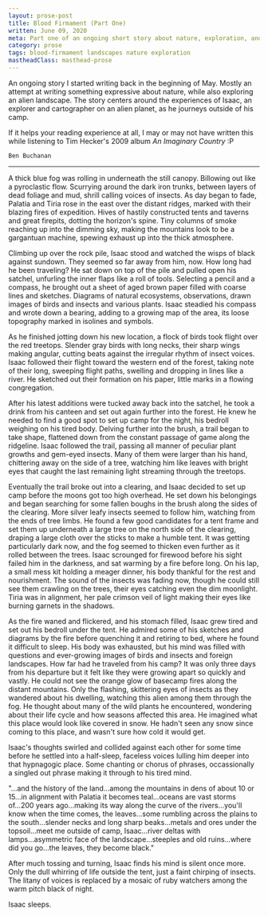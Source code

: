 ```yaml
---
layout: prose-post
title: Blood Firmament (Part One)
written: June 09, 2020
meta: Part one of an ongoing short story about nature, exploration, and humanity.
category: prose
tags: blood-firmament landscapes nature exploration
mastheadClass: masthead-prose
---
```


An ongoing story I started writing back in the beginning of May. Mostly an attempt at writing something expressive about nature, while also exploring an alien landscape. The story centers around the experiences of Isaac, an explorer and cartographer on an alien planet, as he journeys outside of his camp.

If it helps your reading experience at all, I may or may not have written this while listening to Tim Hecker's 2009 album _An Imaginary Country_ :P

	Ben Buchanan

<hr>

A thick blue fog was rolling in underneath the still canopy. Billowing out like a pyroclastic flow. Scurrying around the dark iron trunks, between layers of dead foliage and mud, shrill calling voices of insects. As day began to fade, Palatia and Tiria rose in the east over the distant ridges, marked with their blazing fires of expedition. Hives of hastily constructed tents and taverns and great firepits, dotting the horizon's spine. Tiny columns of smoke reaching up into the dimming sky, making the mountains look to be a gargantuan machine, spewing exhaust up into the thick atmosphere.

Climbing up over the rock pile, Isaac stood and watched the wisps of black against sundown. They seemed so far away from him, now. How long had he been traveling? He sat down on top of the pile and pulled open his satchel, unfurling the inner flaps like a roll of tools. Selecting a pencil and a compass, he brought out a sheet of aged brown paper filled with coarse lines and sketches. Diagrams of natural ecosystems, observations, drawn images of birds and insects and various plants. Isaac steadied his compass and wrote down a bearing, adding to a growing map of the area, its loose topography marked in isolines and symbols.

As he finished jotting down his new location, a flock of birds took flight over the red treetops. Slender gray birds with long necks, their sharp wings making angular, cutting beats against the irregular rhythm of insect voices. Isaac followed their flight toward the western end of the forest, taking note of their long, sweeping flight paths, swelling and dropping in lines like a river. He sketched out their formation on his paper, little marks in a flowing congregation.

After his latest additions were tucked away back into the satchel, he took a drink from his canteen and set out again further into the forest. He knew he needed to find a good spot to set up camp for the night, his bedroll weighing on his tired body. Delving further into the brush, a trail began to take shape, flattened down from the constant passage of game along the ridgeline. Isaac followed the trail, passing all manner of peculiar plant growths and gem-eyed insects. Many of them were larger than his hand, chittering away on the side of a tree, watching him like leaves with bright eyes that caught the last remaining light streaming through the treetops.

Eventually the trail broke out into a clearing, and Isaac decided to set up camp before the moons got too high overhead. He set down his belongings and began searching for some fallen boughs in the brush along the sides of the clearing. More silver leafy insects seemed to follow him, watching from the ends of tree limbs. He found a few good candidates for a tent frame and set them up underneath a large tree on the north side of the clearing, draping a large cloth over the sticks to make a humble tent. It was getting particularly dark now, and the fog seemed to thicken even further as it rolled between the trees. Isaac scrounged for firewood before his sight failed him in the darkness, and sat warming by a fire before long. On his lap, a small mess kit holding a meager dinner, his body thankful for the rest and nourishment. The sound of the insects was fading now, though he could still see them crawling on the trees, their eyes catching even the dim moonlight. Tiria was in alignment, her pale crimson veil of light making their eyes like burning garnets in the shadows.

As the fire waned and flickered, and his stomach filled, Isaac grew tired and set out his bedroll under the tent. He admired some of his sketches and diagrams by the fire before quenching it and retiring to bed, where he found it difficult to sleep. His body was exhausted, but his mind was filled with questions and ever-growing images of birds and insects and foreign landscapes. How far had he traveled from his camp? It was only three days from his departure but it felt like they were growing apart so quickly and vastly. He could not see the orange glow of basecamp fires along the distant mountains. Only the flashing, skittering eyes of insects as they wandered about his dwelling, watching this alien among them through the fog. He thought about many of the wild plants he encountered, wondering about their life cycle and how seasons affected this area. He imagined what this place would look like covered in snow. He hadn't seen any snow since coming to this place, and wasn't sure how cold it would get.

Isaac's thoughts swirled and collided against each other for some time before he settled into a half-sleep, faceless voices lulling him deeper into that hypnagogic place. Some chanting or chorus of phrases, occassionally a singled out phrase making it through to his tired mind.

"...and the history of the land...among the mountains in dens of about 10 or 15...in alignment with Palatia it becomes teal...oceans are vast storms of...200 years ago...making its way along the curve of the rivers...you'll know when the time comes, the leaves...some rumbling across the plains to the south...slender necks and long sharp beaks...metals and ores under the topsoil...meet me outside of camp, Isaac...river deltas with lamps...asymmetric face of the landscape...steeples and old ruins...where did you go...the leaves, they become black."

After much tossing and turning, Isaac finds his mind is silent once more. Only the dull whirring of life outside the tent, just a faint chirping of insects. The litany of voices is replaced by a mosaic of ruby watchers among the warm pitch black of night.

Isaac sleeps.
